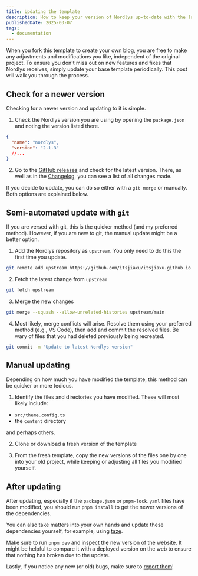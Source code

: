 ```yaml
---
title: Updating the template
description: How to keep your version of Nordlys up-to-date with the latest changes
publishedDate: 2025-03-07
tags:
  - documentation
---
```


When you fork this template to create your own blog, you are free to make any adjustments and modifications you like, independent of the original project. To ensure you don't miss out on new features and fixes that Nordlys receives, simply update your base template periodically. This post will walk you through the process.

## Check for a newer version

Checking for a newer version and updating to it is simple.

1. Check the Nordlys version you are using by opening the `package.json` and noting the version listed there.

```json package.json
{
  "name": "nordlys",
  "version": "2.1.3"
  //...
}
```

2. Go to the [GitHub releases](https://github.com/itsjiaxu/itsjiaxu.github.io/releases) and check for the latest version. There, as well as in the [Changelog](https://github.com/itsjiaxu/itsjiaxu.github.io/blob/main/CHANGELOG.md), you can see a list of all changes made.

If you decide to update, you can do so either with a `git merge` or manually. Both options are explained below.

## Semi-automated update with `git`

If you are versed with git, this is the quicker method (and my preferred method). However, if you are new to git, the manual update might be a better option.

1. Add the Nordlys repository as `upstream`. You only need to do this the first time you update.

```bash
git remote add upstream https://github.com/itsjiaxu/itsjiaxu.github.io.git
```

2. Fetch the latest change from `upstream`

```bash
git fetch upstream
```

3. Merge the new changes

```bash
git merge --squash --allow-unrelated-histories upstream/main
```

4. Most likely, merge conflicts will arise. Resolve them using your preferred method (e.g., VS Code), then add and commit the resolved files. Be wary of files that you had deleted previously being recreated.

```bash
git commit -m "Update to latest Nordlys version"
```

## Manual updating

Depending on how much you have modified the template, this method can be quicker or more tedious.

1. Identify the files and directories you have modified. These will most likely include:

- `src/theme.config.ts`
- the `content` directory

and perhaps others.

2. Clone or download a fresh version of the template

3. From the fresh template, copy the new versions of the files one by one into your old project, while keeping or adjusting all files you modified yourself.

## After updating

After updating, especially if the `package.json` or `pnpm-lock.yaml` files have been modified, you should run `pnpm install` to get the newer versions of the dependencies.

You can also take matters into your own hands and update these dependencies yourself, for example, using [taze](https://github.com/antfu-collective/taze).

Make sure to run `pnpm dev` and inspect the new version of the website. It might be helpful to compare it with a deployed version on the web to ensure that nothing has broken due to the update.

Lastly, if you notice any new (or old) bugs, make sure to [report them](https://github.com/itsjiaxu/itsjiaxu.github.io/issues)!
